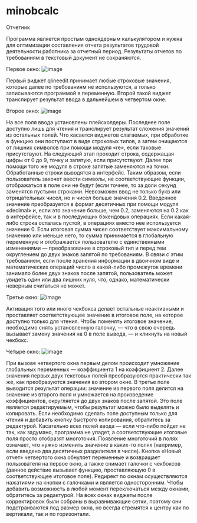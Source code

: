 # minobcalc
Отчетник

Программа является простым одноядерным калькулятором и нужна для оптимизации составления отчета результатов трудовой деятельности работника за отчетный период. Результаты отчетов по требованиям в текстовый документ не сохраняются. 

Первое окно:
![image](https://user-images.githubusercontent.com/73564203/119570944-6b327380-bdb9-11eb-91e1-3c4324e36679.png)

Первый виджет qlineedit принимает любые строковые значения, которые далее по требованиям не используются, а только записываются программой в переменную. Второй такой виджет транслирует результат ввода в дальнейшем в четвертом окне. 

Второе окно:
![image](https://user-images.githubusercontent.com/73564203/119570988-7b4a5300-bdb9-11eb-8d92-e458c9c5b1e3.png)

На все поля ввода установлены плейсхолдеры. Последнее поле доступно лишь для чтения и транслирует результат сложения значений из остальных полей. Что касается виджетов слагаемых, при обработке в функцию они поступают в виде строковых типов, а затем очищаются от лишних символов при помощи модуля «re», если таковые присутствуют. На следующий этап проходит строка, содержащая цифры от 0 до 9, точку и запятую, если присутствуют. Далее при помощи того же модуля в строке запятые заменяются на точки. Обработанные строки выводятся в интерфейс. Таким образом, если пользователь захочет ввести символы, не соответствующие функции, отображаться в поле они не будут (если точнее, то за доли секунд заменятся пустыми строками. Невозможен ввод не только букв или отрицательных чисел, но и чисел больше значения 0.2. Введенное значение преобразуется в формат десятичных при помощи модуля «decimal» и, если это значение больше, чем 0.2, заменяются на 0.2 как в интерфейсе, так и в последующих бэкендовых операциях. Если какая-либо строка осталась пустой, в операциях вместо нее используется значение 0. Если итоговая сумма чисел соответствует максимальному значению или меньше него, то сумма принимается в глобальную переменную и отображается пользователю с единственными изменениями — преобразование в строковый тип и перед тем округлением до двух знаков запятой по требованиям. В связи с этим требованием, если после хранения информации в двоичном виде и математических операций число в какой-либо промежуток времени занимало более двух знаков после запятой, пользователь может увидеть один или два лишних нуля, что, однако, математически неверным считаться не может.  

Третье окно:
![image](https://user-images.githubusercontent.com/73564203/119571089-9a48e500-bdb9-11eb-8ac8-ba905ae3ec7c.png)

Активация того или иного чекбокса делает остальные неактивными и проставляет соответствующее значение в итоговое поле, на которое доступно только для чтения. Чтобы поменять итоговое значение, необходимо снять установленную галочку, — что в свою очередь вызывает замену значения на 0 в поле вывода, — и кликнуть на новый чекбокс. 

Четыре окно:
![image](https://user-images.githubusercontent.com/73564203/119571120-a5037a00-bdb9-11eb-9add-5e8242c6c548.png)

При вызове четвертого окна первым делом происходит умножение глобальных переменных — коэффициента 1 на коэффициент 2. Далее значения первых двух текстовых полей преобразуются практически так же, как преобразуются значения во втором окне. В третье поле выводится результат операции: значение из первого поля делится на значение из второго поля и умножается на произведение коэффициентов, округляется до двух знаков после запятой. Это поле является редактируемым, чтобы результат можно было выделять и копировать. Если необходимо сделать поле доступным только для чтения и добавить кнопку быстрого копирования, обратитесь за редактурой. 
Касательно всех полей ввода — если что-либо пойдет не так, как задумано, программа не упадет, а соответствующие итоговые поля просто отобразят многоточия. Появление многоточий в полях означает, что нужно изменить значение в каких-то полях (например, если введено два десятичных разделителя в числе). 
Кнопка «Новый отчет» четвертого окна обнуляет переменные и возвращает пользователя на первое окно, а также снимает галочки с чекбоксов (данное действие вызывает функцию, проставляющую 0 в соответствующее итоговое поле).
Редирект по окнам осуществляются нажатиями на кнопки с галочками и является односторонним. Чтобы добавить возможность в любой момент переключаться между окнами, обратитесь за редактурой. На всех окнах виджеты после корректировок были собраны в выравнивающие сетки, поэтому они подстраиваются под размер окна, но всегда стремятся к центру как по вертикали, так и по горизонтали.
